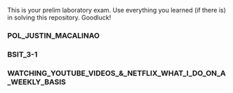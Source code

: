 This is your prelim laboratory exam.
Use everything you learned (if there is) in solving this repository.
Goodluck!
### POL_JUSTIN_MACALINAO
### BSIT_3-1
### WATCHING_YOUTUBE_VIDEOS_&_NETFLIX_WHAT_I_DO_ON_A_WEEKLY_BASIS